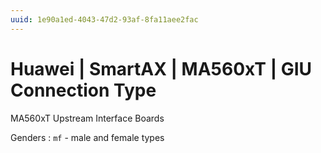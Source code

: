 ```yaml
---
uuid: 1e90a1ed-4043-47d2-93af-8fa11aee2fac
---
```

# Huawei | SmartAX | MA560xT | GIU Connection Type

MA560xT Upstream Interface Boards

Genders
: `mf` - male and female types
